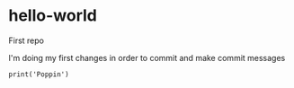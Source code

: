 # hello-world
First repo

I'm doing my first changes in order to commit and make commit messages 

```
print('Poppin')
```
